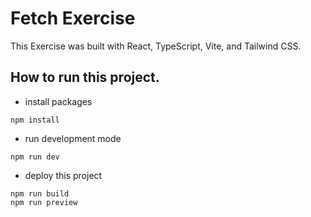 # Fetch Exercise

This Exercise was built with React, TypeScript, Vite, and Tailwind CSS.

## How to run this project.

- install packages

```
npm install
```

- run development mode

```
npm run dev
```

- deploy this project

```
npm run build
npm run preview
```
